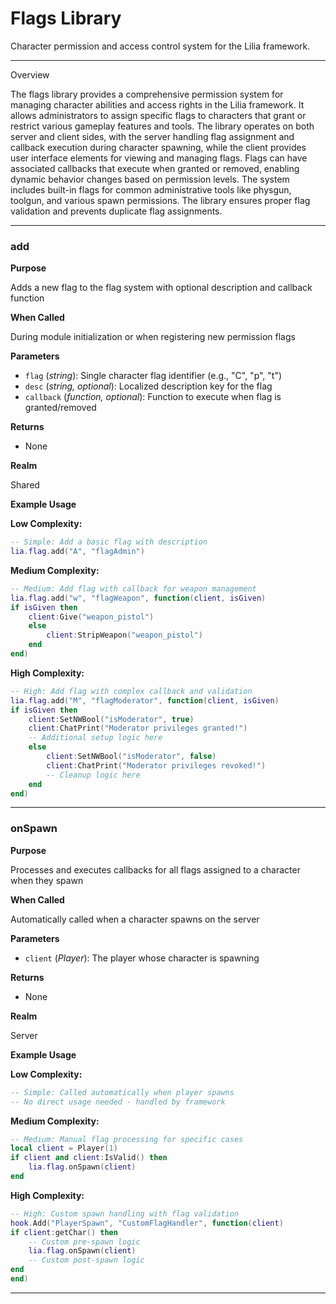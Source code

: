 # Flags Library

Character permission and access control system for the Lilia framework.

---

Overview

The flags library provides a comprehensive permission system for managing character abilities and access rights in the Lilia framework. It allows administrators to assign specific flags to characters that grant or restrict various gameplay features and tools. The library operates on both server and client sides, with the server handling flag assignment and callback execution during character spawning, while the client provides user interface elements for viewing and managing flags. Flags can have associated callbacks that execute when granted or removed, enabling dynamic behavior changes based on permission levels. The system includes built-in flags for common administrative tools like physgun, toolgun, and various spawn permissions. The library ensures proper flag validation and prevents duplicate flag assignments.

---

### add

**Purpose**

Adds a new flag to the flag system with optional description and callback function

**When Called**

During module initialization or when registering new permission flags

**Parameters**

* `flag` (*string*): Single character flag identifier (e.g., "C", "p", "t")
* `desc` (*string, optional*): Localized description key for the flag
* `callback` (*function, optional*): Function to execute when flag is granted/removed

**Returns**

* None

**Realm**

Shared

**Example Usage**

**Low Complexity:**
```lua
-- Simple: Add a basic flag with description
lia.flag.add("A", "flagAdmin")

```

**Medium Complexity:**
```lua
-- Medium: Add flag with callback for weapon management
lia.flag.add("w", "flagWeapon", function(client, isGiven)
if isGiven then
    client:Give("weapon_pistol")
    else
        client:StripWeapon("weapon_pistol")
    end
end)

```

**High Complexity:**
```lua
-- High: Add flag with complex callback and validation
lia.flag.add("M", "flagModerator", function(client, isGiven)
if isGiven then
    client:SetNWBool("isModerator", true)
    client:ChatPrint("Moderator privileges granted!")
    -- Additional setup logic here
    else
        client:SetNWBool("isModerator", false)
        client:ChatPrint("Moderator privileges revoked!")
        -- Cleanup logic here
    end
end)

```

---

### onSpawn

**Purpose**

Processes and executes callbacks for all flags assigned to a character when they spawn

**When Called**

Automatically called when a character spawns on the server

**Parameters**

* `client` (*Player*): The player whose character is spawning

**Returns**

* None

**Realm**

Server

**Example Usage**

**Low Complexity:**
```lua
-- Simple: Called automatically when player spawns
-- No direct usage needed - handled by framework

```

**Medium Complexity:**
```lua
-- Medium: Manual flag processing for specific cases
local client = Player(1)
if client and client:IsValid() then
    lia.flag.onSpawn(client)
end

```

**High Complexity:**
```lua
-- High: Custom spawn handling with flag validation
hook.Add("PlayerSpawn", "CustomFlagHandler", function(client)
if client:getChar() then
    -- Custom pre-spawn logic
    lia.flag.onSpawn(client)
    -- Custom post-spawn logic
end
end)

```

---

